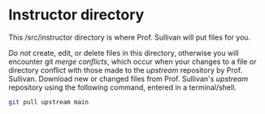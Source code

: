 # Instructor directory

This /src/instructor directory is where Prof. Sullivan will put files for you.  

*Do not* create, edit, or delete files in this directory, otherwise you will encounter git *merge conflicts*, which occur when your changes to a file or directory conflict with those made to the *upstream* repository by Prof. Sullivan. Download new or changed files from Prof. Sullivan's *upstream* repository using the following command, entered in a terminal/shell.

``` sh
git pull upstream main
```